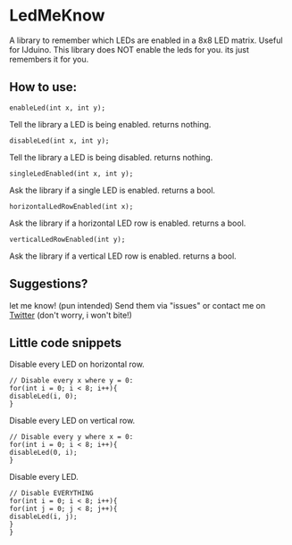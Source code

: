 # LedMeKnow
A library to remember which LEDs are enabled in a 8x8 LED matrix. Useful for IJduino.
This library does NOT enable the leds for you. its just remembers it for you.

## How to use:
````Arduino
enableLed(int x, int y);
````
Tell the library a LED is being enabled. returns nothing.


````Arduino
disableLed(int x, int y);
````
Tell the library a LED is being disabled. returns nothing.


````Arduino
singleLedEnabled(int x, int y);
````
Ask the library if a single LED is enabled. returns a bool.


````Arduino
horizontalLedRowEnabled(int x);
````
Ask the library if a horizontal LED row is enabled. returns a bool.


````Arduino
verticalLedRowEnabled(int y);
````
Ask the library if a vertical LED row is enabled. returns a bool.


## Suggestions?
let me know! (pun intended) 
Send them via "issues" or contact me on [Twitter](https://twitter.com/naamloos_nl)  (don't worry, i won't bite!)


## Little code snippets

Disable every LED on horizontal row.
````Arduino
// Disable every x where y = 0:
for(int i = 0; i < 8; i++){
disableLed(i, 0);
}
````


Disable every LED on vertical row.
````Arduino
// Disable every y where x = 0:
for(int i = 0; i < 8; i++){
disableLed(0, i);
}
````


Disable every LED.
````Arduino
// Disable EVERYTHING
for(int i = 0; i < 8; i++){
for(int j = 0; j < 8; j++){
disableLed(i, j);
}
}
````

